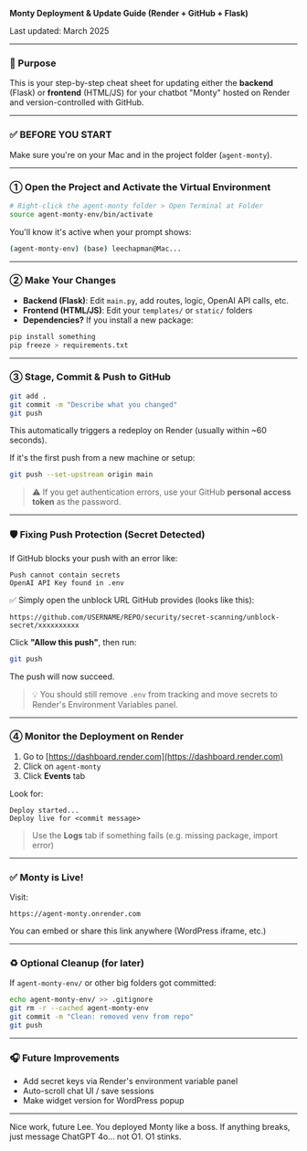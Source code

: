 **Monty Deployment & Update Guide (Render + GitHub + Flask)**

Last updated: March 2025

---

### 🔧 Purpose
This is your step-by-step cheat sheet for updating either the **backend** (Flask) or **frontend** (HTML/JS) for your chatbot "Monty" hosted on Render and version-controlled with GitHub.

---

### ✅ BEFORE YOU START
Make sure you're on your Mac and in the project folder (`agent-monty`). 

---

### ① Open the Project and Activate the Virtual Environment

```bash
# Right-click the agent-monty folder > Open Terminal at Folder
source agent-monty-env/bin/activate
```

You'll know it's active when your prompt shows:
```bash
(agent-monty-env) (base) leechapman@Mac...
```

---

### ② Make Your Changes

- **Backend (Flask)**: Edit `main.py`, add routes, logic, OpenAI API calls, etc.
- **Frontend (HTML/JS)**: Edit your `templates/` or `static/` folders
- **Dependencies?** If you install a new package:

```bash
pip install something
pip freeze > requirements.txt
```

---

### ③ Stage, Commit & Push to GitHub

```bash
git add .
git commit -m "Describe what you changed"
git push
```

This automatically triggers a redeploy on Render (usually within ~60 seconds).

If it's the first push from a new machine or setup:
```bash
git push --set-upstream origin main
```

> ⚠️ If you get authentication errors, use your GitHub **personal access token** as the password.

---

### 🛡️ Fixing Push Protection (Secret Detected)
If GitHub blocks your push with an error like:
```
Push cannot contain secrets
OpenAI API Key found in .env
```

✅ Simply open the unblock URL GitHub provides (looks like this):
```
https://github.com/USERNAME/REPO/security/secret-scanning/unblock-secret/xxxxxxxxxx
```

Click **"Allow this push"**, then run:
```bash
git push
```

The push will now succeed.

> 💡 You should still remove `.env` from tracking and move secrets to Render's Environment Variables panel.

---

### ④ Monitor the Deployment on Render

1. Go to [https://dashboard.render.com](https://dashboard.render.com)
2. Click on `agent-monty`
3. Click **Events** tab

Look for:
```
Deploy started...
Deploy live for <commit message>
```

> Use the **Logs** tab if something fails (e.g. missing package, import error)

---

### ✅ Monty is Live!
Visit:
```
https://agent-monty.onrender.com
```

You can embed or share this link anywhere (WordPress iframe, etc.)

---

### ♻️ Optional Cleanup (for later)
If `agent-monty-env/` or other big folders got committed:
```bash
echo agent-monty-env/ >> .gitignore
git rm -r --cached agent-monty-env
git commit -m "Clean: removed venv from repo"
git push
```

---

### 🎧 Future Improvements
- Add secret keys via Render's environment variable panel
- Auto-scroll chat UI / save sessions
- Make widget version for WordPress popup

---

Nice work, future Lee. You deployed Monty like a boss. 
If anything breaks, just message ChatGPT 4o... not O1. O1 stinks.

